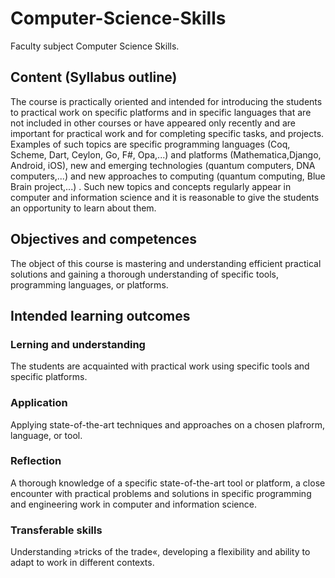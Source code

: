 # Computer-Science-Skills
Faculty subject Computer Science Skills.
## Content (Syllabus outline)
The course is practically oriented and intended for
introducing the students to practical work on specific
platforms and in specific languages that are not
included in other courses or have appeared only
recently and are important for practical work and for
completing specific tasks, and projects. Examples of
such topics are specific programming languages (Coq,
Scheme, Dart, Ceylon, Go, F#, Opa,...) and platforms
(Mathematica,Django, Android, iOS), new and emerging
technologies (quantum computers, DNA computers,...)
and new approaches to computing (quantum
computing, Blue Brain project,...) . Such new topics and
concepts regularly appear in computer and information
science and it is reasonable to give the students an
opportunity to learn about them.
## Objectives and competences
The object of this course is mastering and
understanding efficient practical solutions and gaining a
thorough understanding of specific tools, programming
languages, or platforms.
## Intended learning outcomes
### Lerning and understanding
The students are acquainted with practical work
using specific tools and specific platforms.
### Application
Applying state-of-the-art techniques and approaches
on a chosen plafrorm, language, or tool.
### Reflection
A thorough knowledge of a specific state-of-the-art
tool or platform, a close encounter with practical
problems and solutions in specific programming and
engineering work in computer and information
science.
### Transferable skills
Understanding »tricks of the trade«, developing a
flexibility and ability to adapt to work in different
contexts.
